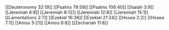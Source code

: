 [[Deuteronomy 32:19]]
[[Psalms 78:59]]
[[Psalms 106:40]]
[[Isaiah 3:9]]
[[Jeremiah 6:8]]
[[Jeremiah 8:12]]
[[Jeremiah 12:8]]
[[Jeremiah 15:1]]
[[Lamentations 2:7]]
[[Ezekiel 16:36]]
[[Ezekiel 21:24]]
[[Hosea 2:2]]
[[Hosea 7:1]]
[[Amos 5:21]]
[[Amos 6:8]]
[[Zechariah 11:8]]

